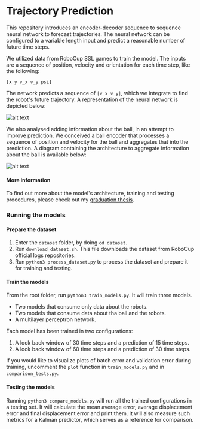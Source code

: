 # Trajectory Prediction
This repository introduces an encoder-decoder sequence to sequence neural network to forecast trajectories.
The neural network can be configured to a variable length input and predict a reasonable number of future time steps.

We utilized data from RoboCup SSL games to train the model. The inputs are a sequence of position, velocity and orientation 
for each time step, like the following:
```
[x y v_x v_y psi]
```

The network predicts a sequence of `[v_x v_y]`, which we integrate to find the
robot's future trajectory. A representation of the neural network is depicted below:

![alt text](https://github.com/LucasSte/trajectory-prediction/raw/master/docs/Robot_overview_nn.png)

We also analysed adding information about the ball, in an attempt to improve prediction. We conceived a ball encoder that
processes a sequence of position and velocity for the ball and aggregates that into the prediction. A diagram containing the architecture to aggregate 
information about the ball is available below:

![alt text](https://github.com/LucasSte/trajectory-prediction/raw/master/docs/ball_encoder.png)

#### More information

To find out more about the model's architecture, training and testing procedures, please check out
my [graduation thesis](https://github.com/LucasSte/Research/blob/4c6dd15c91670505114df42b3bab0490a8bf1844/tese.pdf).

### Running the models

#### Prepare the dataset
1. Enter the `dataset` folder, by doing `cd dataset`.
2. Run `download_dataset.sh`. This file downloads the dataset from RoboCup official logs repositories.
3. Run `python3 process_dataset.py` to process the dataset and prepare it for training and testing.

#### Train the models

From the root folder, run `python3 train_models.py`. It will train three models. 
* Two models that consume only data about the robots.
* Two models that consume data about tha ball and the robots.
* A multilayer perceptron network.

Each model has been trained in two configurations:
1. A look back window of 30 time steps and a prediction of 15 time steps.
2. A look back window of 60 time steps and a prediction of 30 time steps.

If you would like to visualize plots of batch error and validation error during training,
uncomment the `plot` function in `train_models.py` and in `comparison_tests.py`.

#### Testing the models

Running `python3 compare_models.py` will run all the trained configurations in a testing set.
It will calculate the mean average error, average displacement error and final displacement error and print them.
It will also measure such metrics for a Kalman predictor, which serves as a reference for comparison.
